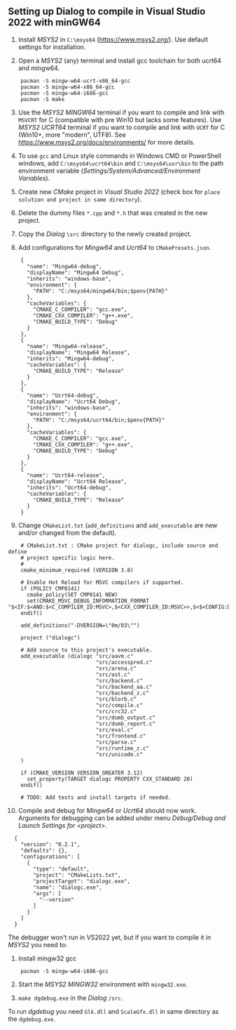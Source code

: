 ## Setting up Dialog to compile in Visual Studio 2022 with minGW64

1. Install *MSYS2* in `C:\msys64` (https://www.msys2.org/). Use default settings for installation.

2. Open a *MSYS2* (any) terminal and install gcc toolchain for both ucrt64 and mingw64.

```
    pacman -S mingw-w64-ucrt-x86_64-gcc
    pacman -S mingw-w64-x86_64-gcc
	pacman -S mingw-w64-i686-gcc
    pacman -S make
```

3. Use the *MSYS2 MINGW64* terminal if you want to compile and link with `MSVCRT` for C (compatible with pre Win10 but lacks some features). Use *MSYS2 UCRT64* terminal if you want to compile and link with `UCRT` for C (Win10+, more "modern", UTF8). See https://www.msys2.org/docs/environments/ for more details.

4. To use `gcc` and Linux style commands in Windows CMD or PowerShell windows, add `C:\msys64\ucrt64\bin` and `C:\msys64\usr\bin` to the path environment variable (*Settings/System/Advanced/Environment Variables*).

5. Create new *CMake* project in *Visual Studio 2022* (check box for `place solution and project in same directory`).

6. Delete the dummy files `*.cpp` and `*.h` that was created in the new project.

7. Copy the *Dialog* `\src` directory to the newly created project.

8. Add configurations for *Mingw64* and *Ucrt64* to `CMakePresets.json`.
```
    {
      "name": "Mingw64-debug",
      "displayName": "Mingw64 Debug",
      "inherits": "windows-base",
      "environment": {
        "PATH": "C:/msys64/mingw64/bin;$penv{PATH}"
      },
      "cacheVariables": {
        "CMAKE_C_COMPILER": "gcc.exe",
        "CMAKE_CXX_COMPILER": "g++.exe",
        "CMAKE_BUILD_TYPE": "Debug"
      }
    },
    {
      "name": "Mingw64-release",
      "displayName": "Mingw64 Release",
      "inherits": "Mingw64-debug",
      "cacheVariables": {
        "CMAKE_BUILD_TYPE": "Release"
      }
    },
    {
      "name": "Ucrt64-debug",
      "displayName": "Ucrt64 Debug",
      "inherits": "windows-base",
      "environment": {
        "PATH": "C:/msys64/ucrt64/bin;$penv{PATH}"
      },
      "cacheVariables": {
        "CMAKE_C_COMPILER": "gcc.exe",
        "CMAKE_CXX_COMPILER": "g++.exe",
        "CMAKE_BUILD_TYPE": "Debug"
      }
    },
    {
      "name": "Ucrt64-release",
      "displayName": "Ucrt64 Release",
      "inherits": "Ucrt64-debug",
      "cacheVariables": {
        "CMAKE_BUILD_TYPE": "Release"
      }
    }
```

9. Change `CMakeList.txt` (`add_definitions` and `add_executable` are new and/or changed from the default).
```
	# CMakeList.txt : CMake project for dialogc, include source and define
	# project specific logic here.
	#
	cmake_minimum_required (VERSION 3.8)
	
	# Enable Hot Reload for MSVC compilers if supported.
	if (POLICY CMP0141)
	  cmake_policy(SET CMP0141 NEW)
	  set(CMAKE_MSVC_DEBUG_INFORMATION_FORMAT "$<IF:$<AND:$<C_COMPILER_ID:MSVC>,$<CXX_COMPILER_ID:MSVC>>,$<$<CONFIG:Debug,RelWithDebInfo>:EditAndContinue>,$<$<CONFIG:Debug,RelWithDebInfo>:ProgramDatabase>>")
	endif()
	
	add_definitions("-DVERSION=\"0m/03\"")
	
	project ("dialogc")
	
	# Add source to this project's executable.
	add_executable (dialogc "src/aavm.c"
							"src/accesspred.c"
							"src/arena.c"
							"src/ast.c"
							"src/backend.c"
							"src/backend_aa.c"
							"src/backend_z.c"
							"src/blorb.c"
							"src/compile.c"
							"src/crc32.c"
							"src/dumb_output.c"
							"src/dumb_report.c"
							"src/eval.c"
							"src/frontend.c"
							"src/parse.c"
							"src/runtime_z.c"
							"src/unicode.c"
	)
	
	if (CMAKE_VERSION VERSION_GREATER 3.12)
	  set_property(TARGET dialogc PROPERTY CXX_STANDARD 20)
	endif()
	
	# TODO: Add tests and install targets if needed.
```

10. Compile and debug for *Mingw64* or *Ucrt64* should now work. Arguments for debugging can be added under menu *Debug/Debug and Launch Settings for \<project>*.
```
  {
    "version": "0.2.1",
    "defaults": {},
    "configurations": [
      {
        "type": "default",
        "project": "CMakeLists.txt",
        "projectTarget": "dialogc.exe",
        "name": "dialogc.exe",
        "args": [
          "--version"
        ]
      }
    ]
  }
```



The debugger won't run in VS2022 yet, but if you want to compile it in *MSYS2* you need to:

1. Install mingw32 gcc
```
    pacman -S mingw-w64-i686-gcc
```
2. Start the *MSYS2 MINGW32* environment with `mingw32.exe`.

3. `make dgdebug.exe` in the *Dialog* `/src`.

To run *dgdebug* you need `Glk.dll` and `ScaleGfx.dll` in same directory as the `dgdebug.exe`.
